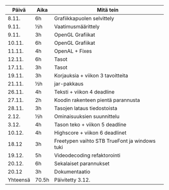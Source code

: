 |Päivä|Aika|Mitä tein|
|---|---|---|
|8.11.|6h|Grafiikkapuolen selvittely|
|9.11.|½h|Vaatimusmäärittely|
|9.11.|3h|OpenGL Grafiikat|
|10.11.|6h|OpenGL Grafiikat|
|11.11.|4h|OpenAL + Fixes|
|12.11.|6h|Tasot|
|17.11.|3h|Tasot|
|19.11.|3h|Korjauksia + viikon 3 tavoitteita|
|21.11.|½h|jar-pakkaus|
|26.11.|4h|Teksti + viikon 4 deadline|
|27.11.|2h|Koodin rakenteen pientä parannusta|
|28.11.|3h|Tasojen lataus tiedostoista|
|2.12.|½h|Ominaisuuksien suunnittelu|
|3.12.|4h|Tason teko + viikon 5 deadline|
|10.12.|4h|Highscore + viikon 6 deadlinet|
|18.12|3h|Freetypen vaihto STB TrueFont ja windows tuki|
|19.12.|5h|Videodecoding refaktorointi|
|20.12.|6h|Sekalaiset parannukset|
|20.12|3h|Dokumentaatio|
|Yhteensä|70.5h|Päivitetty 3.12.|
